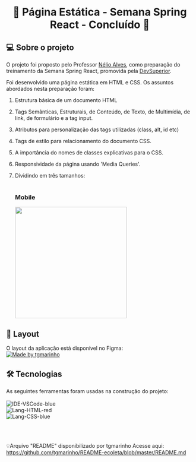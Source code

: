 
<h1 align="center"> 
	🚧  Página Estática - Semana Spring React - Concluído 🚧
</h1>


## 💻 Sobre o projeto
<p>O projeto foi proposto pelo Professor <a href="https://github.com/acenelio">Nélio Alves</a>, como preparação do treinamento da Semana Spring React, promovida pela <a href="https://devsuperior.com.br">DevSuperior</a>.

Foi desenvolvido uma página estática em HTML e CSS. Os assuntos abordados nesta preparação foram:

1. Estrutura básica de um documento HTML
2. Tags Semânticas, Estruturais, de Conteúdo, de Texto, de Multimídia, de link, de formulário e a tag input.
3. Atributos para personalização das tags utilizadas (class, alt, id etc)
4. Tags de estilo para relacionamento do documento CSS.
5. A importância do nomes de classes explicativas para o CSS.
6. Responsividade da página usando 'Media Queries'.
7. Dividindo em três tamanhos: 
<br><br>
	<h3 text-align="center">Mobile</h3>

	<img width="300px" src="https://user-images.githubusercontent.com/69654078/188918852-8af5dce0-3246-4454-98c5-4061c1fc6d0d.png">


## 🎨 Layout

<p>O layout da aplicação está disponível no Figma:  <br> 
<a href="https://www.figma.com/file/EN1zFtk4eY3Jgmpgi9YaMG/DSMeta1">
  <img alt="Made by tgmarinho" src="https://img.shields.io/badge/Acessar%20Layout%20-Figma-%2304D361">
</a></p>


## 🛠 Tecnologias


As seguintes ferramentas foram usadas na construção do projeto: <br>
<bR>
![IDE-VSCode-blue](https://user-images.githubusercontent.com/69654078/188758823-61e4dce0-c21e-44b6-a566-f46dec92ba16.svg)<br>
![Lang-HTML-red](https://user-images.githubusercontent.com/69654078/188759060-bdc7b903-8d41-4617-b4c8-e4691bdd6a4b.svg)<br>
![Lang-CSS-blue](https://user-images.githubusercontent.com/69654078/188759069-80963eae-18c9-42aa-a394-c06bae78dc33.svg)


<br><br>


💡Arquivo "README" disponibilizado por tgmarinho Acesse aqui: https://github.com/tgmarinho/README-ecoleta/blob/master/README.md
